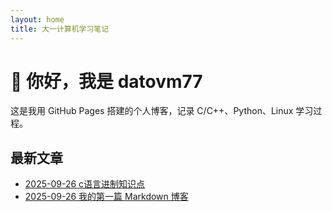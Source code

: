 ```yaml
---
layout: home
title: 大一计算机学习笔记
---
```


# 👋 你好，我是 datovm77  
这是我用 GitHub Pages 搭建的个人博客，记录 C/C++、Python、Linux 学习过程。

## 最新文章
- [2025-09-26 c语言进制知识点](/posts/2025-09-26-c语言进制)
- [2025-09-26 我的第一篇 Markdown 博客](/posts/2025-09-26-hello-world)
